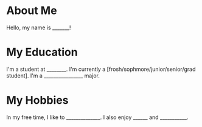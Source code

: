 # About Me

Hello, my name is _______!

# My Education

I'm a student at ________.
I'm currently a [frosh/sophmore/junior/senior/grad student].
I'm a ________________ major.

# My Hobbies

In my free time, I like to ______________.
I also enjoy ______ and ___________.
